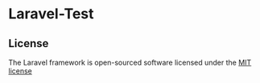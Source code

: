 # Laravel-Test

## License

The Laravel framework is open-sourced software licensed under the [MIT license](http://opensource.org/licenses/MIT)

